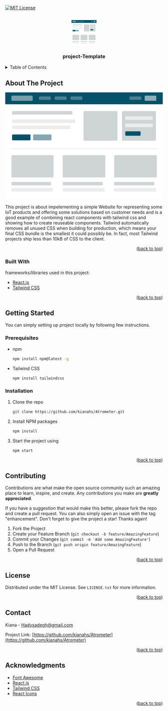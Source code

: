 <div id="top"></div>

[![MIT License][license-shield]][license-url]


<!-- PROJECT LOGO -->
<br />
<div align="center">
  <a href="https://github.com/kianahs/Atrometer">
    <img src="photos/template.svg" alt="Logo" width="80" height="80">
  </a>

  <h3 align="center">project-Template</h3>

 
</div>



<!-- TABLE OF CONTENTS -->
<details>
  <summary>Table of Contents</summary>
  <ol>
    <li>
      <a href="#about-the-project">About The Project</a>
      <ul>
        <li><a href="#built-with">Built With</a></li>
      </ul>
    </li>
    <li>
      <a href="#getting-started">Getting Started</a>
      <ul>
        <li><a href="#prerequisites">Prerequisites</a></li>
        <li><a href="#installation">Installation</a></li>
      </ul>
    </li>
    <li><a href="#contributing">Contributing</a></li>
    <li><a href="#license">License</a></li>
    <li><a href="#contact">Contact</a></li>
    <li><a href="#acknowledgments">Acknowledgments</a></li>
  </ol>
</details>



<!-- ABOUT THE PROJECT -->
## About The Project

[![Product Name Screen Shot][product-screenshot]](https://example.com)

This project is about impelementing a simple Website for representing some IoT products
and offering some solutions based on customer needs and is a good example of combining react components with tailwind css and showing how to create reuseable components.
Tailwind automatically removes all unused CSS when building for production, which means your final CSS bundle is the smallest it could possibly be. In fact, most Tailwind
projects ship less than 10kB of CSS to the client.

<p align="right">(<a href="#top">back to top</a>)</p>



### Built With

frameworks/libraries used in this project:


* [React.js](https://reactjs.org/)
* [Tailwind CSS](https://tailwindcss.com/)


<p align="right">(<a href="#top">back to top</a>)</p>



<!-- GETTING STARTED -->
## Getting Started

You can simply setting up project locally by following few instructions.

### Prerequisites

* npm
  ```sh
  npm install npm@latest -g
  ```
* Tailwind CSS
  ```sh
  npm install tailwindcss
  ```

### Installation


1. Clone the repo
   ```sh
   git clone https://github.com/kianahs/Atrometer.git
   ```
2. Install NPM packages
   ```sh
   npm install
   ```
4. Start the project using
   ```sh
   npm start
   ```

<p align="right">(<a href="#top">back to top</a>)</p>


<!-- CONTRIBUTING -->
## Contributing

Contributions are what make the open source community such an amazing place to learn, inspire, and create. Any contributions you make are **greatly appreciated**.

If you have a suggestion that would make this better, please fork the repo and create a pull request. You can also simply open an issue with the tag "enhancement".
Don't forget to give the project a star! Thanks again!

1. Fork the Project
2. Create your Feature Branch (`git checkout -b feature/AmazingFeature`)
3. Commit your Changes (`git commit -m 'Add some AmazingFeature'`)
4. Push to the Branch (`git push origin feature/AmazingFeature`)
5. Open a Pull Request

<p align="right">(<a href="#top">back to top</a>)</p>



<!-- LICENSE -->
## License

Distributed under the MIT License. See `LICENSE.txt` for more information.

<p align="right">(<a href="#top">back to top</a>)</p>



<!-- CONTACT -->
## Contact

Kiana  - Hadysadegh@gmail.com

Project Link: [https://github.com/kianahs/Atrometer](https://github.com/kianahs/Atrometer)
<p align="right">(<a href="#top">back to top</a>)</p>



<!-- ACKNOWLEDGMENTS -->
## Acknowledgments


* [Font Awesome](https://fontawesome.com)
* [React js](https://reactjs.org/)
* [Tailwind CSS](https://tailwindcss.com/)
* [React Icons](https://react-icons.github.io/react-icons/search)

<p align="right">(<a href="#top">back to top</a>)</p>



<!-- MARKDOWN LINKS & IMAGES -->
<!-- https://www.markdownguide.org/basic-syntax/#reference-style-links -->
[license-shield]: https://img.shields.io/github/license/othneildrew/Best-README-Template.svg?style=for-the-badge
[license-url]: https://github.com/othneildrew/Best-README-Template/blob/master/LICENSE.txt
[product-screenshot]: photos/template.svg
